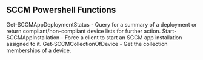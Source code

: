 ## SCCM Powershell Functions

Get-SCCMAppDeploymentStatus - Query for a summary of a deployment or return compliant/non-compliant device lists for further action.
Start-SCCMAppInstallation - Force a client to start an SCCM app installation assigned to it.
Get-SCCMCollectionOfDevice - Get the collection memberships of a device.